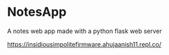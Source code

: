 # NotesApp
A notes web app made with a python flask web server

https://insidiousimpolitefirmware.ahujaanish11.repl.co/
